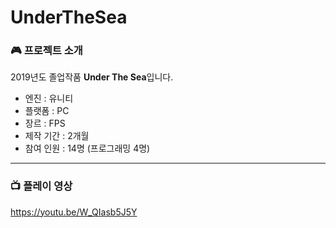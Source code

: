 # UnderTheSea


### 🎮 프로젝트 소개
2019년도 졸업작품 **Under The Sea**입니다.


- 엔진 : 유니티
- 플랫폼 : PC
- 장르 : FPS
- 제작 기간 : 2개월
- 참여 인원 : 14명 (프로그래밍 4명)
---
### 📺 플레이 영상
<https://youtu.be/W_QIasb5J5Y>
